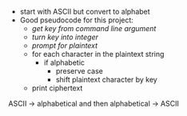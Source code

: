 
- start with ASCII but convert to alphabet
- Good pseudocode for this project:
  - *get key from command line argument*
  - *turn key into integer*
  - *prompt for plaintext*
  - for each character in the plaintext string
    - if alphabetic
      - preserve case
      - shift plaintext character by key
  - print ciphertext

ASCII -> alphabetical and then alphabetical -> ASCII